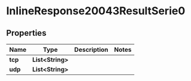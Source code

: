 # InlineResponse20043ResultSerie0

## Properties
Name | Type | Description | Notes
------------ | ------------- | ------------- | -------------
**tcp** | **List&lt;String&gt;** |  | 
**udp** | **List&lt;String&gt;** |  | 
